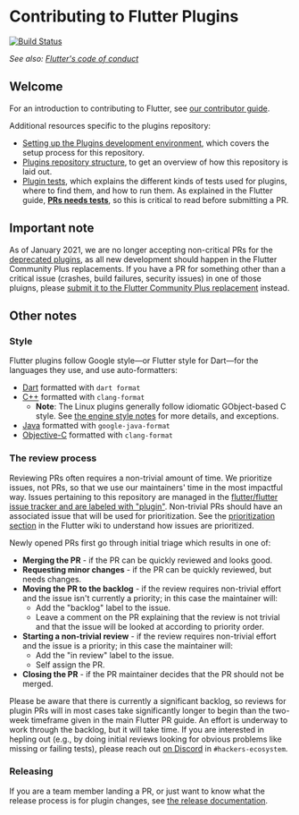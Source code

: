 # Contributing to Flutter Plugins

[![Build Status](https://api.cirrus-ci.com/github/flutter/plugins.svg)](https://cirrus-ci.com/github/flutter/plugins/master)

_See also: [Flutter's code of conduct](https://github.com/flutter/flutter/blob/master/CODE_OF_CONDUCT.md)_

## Welcome

For an introduction to contributing to Flutter, see [our contributor
guide](https://github.com/flutter/flutter/blob/master/CONTRIBUTING.md).

Additional resources specific to the plugins repository:
- [Setting up the Plugins development
  environment](https://github.com/flutter/flutter/wiki/Setting-up-the-Plugins-development-environment),
  which covers the setup process for this repository.
- [Plugins repository structure](https://github.com/flutter/flutter/wiki/Plugins-and-Packages-repository-structure),
  to get an overview of how this repository is laid out.
- [Plugin tests](https://github.com/flutter/flutter/wiki/Plugin-Tests), which explains
  the different kinds of tests used for plugins, where to find them, and how to run them.
  As explained in the Flutter guide,
  [**PRs needs tests**](https://github.com/flutter/flutter/wiki/Tree-hygiene#tests), so
  this is critical to read before submitting a PR.

## Important note

As of January 2021, we are no longer accepting non-critical PRs for the
[deprecated plugins](./README.md#deprecated), as all new development should
happen in the Flutter Community Plus replacements. If you have a PR for
something other than a critical issue (crashes, build failures, security issues)
in one of those pluigns, please [submit it to the Flutter Community Plus
replacement](https://github.com/fluttercommunity/plus_plugins/pulls) instead.

## Other notes

### Style

Flutter plugins follow Google style—or Flutter style for Dart—for the languages they
use, and use auto-formatters:
- [Dart](https://github.com/flutter/flutter/wiki/Style-guide-for-Flutter-repo) formatted
  with `dart format`
- [C++](https://google.github.io/styleguide/cppguide.html) formatted with `clang-format`
  - **Note**: The Linux plugins generally follow idiomatic GObject-based C
    style. See [the engine style
    notes](https://github.com/flutter/engine/blob/master/CONTRIBUTING.md#style)
    for more details, and exceptions.
- [Java](https://google.github.io/styleguide/javaguide.html) formatted with
  `google-java-format`
- [Objective-C](https://google.github.io/styleguide/objcguide.html) formatted with
  `clang-format`

### The review process

Reviewing PRs often requires a non-trivial amount of time. We prioritize issues, not PRs, so that we use our maintainers' time in the most impactful way. Issues pertaining to this repository are managed in the [flutter/flutter issue tracker and are labeled with "plugin"](https://github.com/flutter/flutter/issues?q=is%3Aopen+is%3Aissue+label%3Aplugin+sort%3Areactions-%2B1-desc). Non-trivial PRs should have an associated issue that will be used for prioritization. See the [prioritization section](https://github.com/flutter/flutter/wiki/Issue-hygiene#prioritization) in the Flutter wiki to understand how issues are prioritized.

Newly opened PRs first go through initial triage which results in one of:
  * **Merging the PR** - if the PR can be quickly reviewed and looks good.
  * **Requesting minor changes** - if the PR can be quickly reviewed, but needs changes.
  * **Moving the PR to the backlog** - if the review requires non-trivial effort and the issue isn't currently a priority; in this case the maintainer will:
    * Add the "backlog" label to the issue.
    * Leave a comment on the PR explaining that the review is not trivial and that the issue will be looked at according to priority order.
  * **Starting a non-trivial review** - if the review requires non-trivial effort and the issue is a priority; in this case the maintainer will:
    * Add the "in review" label to the issue.
    * Self assign the PR.
  * **Closing the PR** - if the PR maintainer decides that the PR should not be merged.

Please be aware that there is currently a significant backlog, so reviews for plugin PRs will
in most cases take significantly longer to begin than the two-week timeframe given in the
main Flutter PR guide. An effort is underway to work through the backlog, but it will
take time. If you are interested in hepling out (e.g., by doing initial reviews looking
for obvious problems like missing or failing tests), please reach out
[on Discord](https://github.com/flutter/flutter/wiki/Chat) in `#hackers-ecosystem`.

### Releasing

If you are a team member landing a PR, or just want to know what the release
process is for plugin changes, see [the release
documentation](https://github.com/flutter/flutter/wiki/Releasing-a-Plugin-or-Package).
